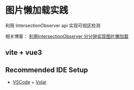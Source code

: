 # 图片懒加载实践
利用 IntersectionObserver api 实现可视区检测

相关博客：
[利用IntersectionObserver 分分钟实现图片懒加载](https://juejin.cn/post/7067002674863931422)
## vite + vue3

## Recommended IDE Setup

- [VSCode](https://code.visualstudio.com/) + [Volar](https://marketplace.visualstudio.com/items?itemName=johnsoncodehk.volar)

